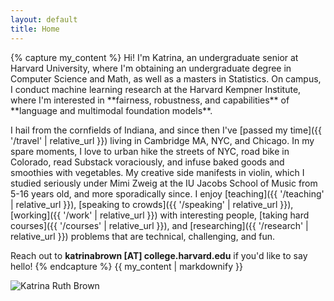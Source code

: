 ```yaml
---
layout: default
title: Home
---
```


<div class="profile-container">
    <div class="profile-content">
{% capture my_content %}
Hi! I'm Katrina, an undergraduate senior at Harvard University, where I'm obtaining an undergraduate degree in Computer Science and Math, as well as a masters in Statistics. On campus, I conduct machine learning research at the Harvard Kempner Institute, where I'm interested in **fairness, robustness, and capabilities** of **language and multimodal foundation models**.

I hail from the cornfields of Indiana, and since then I've [passed my time]({{ '/travel' | relative_url }}) living in Cambridge MA, NYC, and Chicago. In my spare moments, I love to urban hike the streets of NYC, road bike in Colorado, read Substack voraciously, and infuse baked goods and smoothies with vegetables. My creative side manifests in violin, which I studied seriously under Mimi Zweig at the IU Jacobs School of Music from 5-16 years old, and more sporadically since. I enjoy [teaching]({{ '/teaching' | relative_url }}), [speaking to crowds]({{ '/speaking' | relative_url }}), [working]({{ '/work' | relative_url }}) with interesting people, [taking hard courses]({{ '/courses' | relative_url }}), and [researching]({{ '/research' | relative_url }}) problems that are technical, challenging, and fun.

Reach out to **katrinabrown [AT] college.harvard.edu** if you'd like to say hello!
{% endcapture %}
{{ my_content | markdownify }}
    </div>
    <img src="{{ '/assets/Brown_Katrina Ruth.png' | relative_url }}" alt="Katrina Ruth Brown" class="profile-image">
</div>